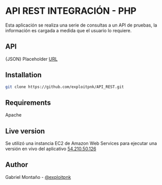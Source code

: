 # API REST INTEGRACIÓN - PHP

Esta aplicación se realiza una serie de consultas a un API de pruebas, la información es cargada a medida que el usuario lo requiere.

## API

{JSON} Placeholder
 [URL](https://jsonplaceholder.typicode.com/)


## Installation

```BASH
git clone https://github.com/exploitpnk/API_REST.git
```

## Requirements

Apache

## Live version
Se utilizó una instancia EC2 de Amazon Web Services para ejecutar una versión en vivo del aplicativo [54.210.50.126](http://54.210.50.126)

## Author
Gabriel Montaño - [@exploitpnk](https://www.twitter.com/exploitpnk)